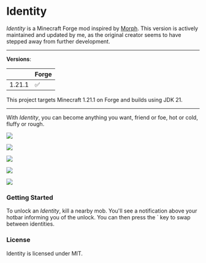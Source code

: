 # Identity

*Identity* is a Minecraft Forge mod inspired by [Morph](https://www.curseforge.com/minecraft/mc-mods/morph).
This version is actively maintained and updated by me, as the original creator seems to have stepped away from further development.


---

**Versions**:

|        | Forge |
|--------|-------|
| 1.21.1 | ✅    |

This project targets Minecraft 1.21.1 on Forge and builds using JDK 21.

---

With *Identity*, you can become anything you want, friend or foe, hot or cold, fluffy or rough.

![](https://i.imgur.com/zMhPFfH.png)

![](https://i.imgur.com/07kHvFt.png)

![](https://i.imgur.com/H7ib97N.png)

![](https://i.imgur.com/TMA0PQW.png)

![](https://i.imgur.com/VyzaCY3.png)

### Getting Started

To unlock an *Identity*, kill a nearby mob. You'll see a notification above your hotbar informing you of the unlock. You can then press the ` key to swap between identities.

### License

Identity is licensed under MIT. 

